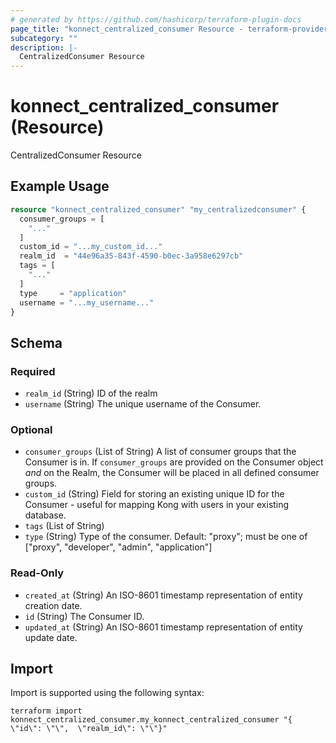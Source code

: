 ```yaml
---
# generated by https://github.com/hashicorp/terraform-plugin-docs
page_title: "konnect_centralized_consumer Resource - terraform-provider-konnect"
subcategory: ""
description: |-
  CentralizedConsumer Resource
---
```


# konnect_centralized_consumer (Resource)

CentralizedConsumer Resource

## Example Usage

```terraform
resource "konnect_centralized_consumer" "my_centralizedconsumer" {
  consumer_groups = [
    "..."
  ]
  custom_id = "...my_custom_id..."
  realm_id  = "44e96a35-843f-4590-b0ec-3a958e6297cb"
  tags = [
    "..."
  ]
  type     = "application"
  username = "...my_username..."
}
```

<!-- schema generated by tfplugindocs -->
## Schema

### Required

- `realm_id` (String) ID of the realm
- `username` (String) The unique username of the Consumer.

### Optional

- `consumer_groups` (List of String) A list of consumer groups that the Consumer is in.
If `consumer_groups` are provided on the Consumer object _and_ on the Realm, the Consumer will be placed in all defined consumer groups.
- `custom_id` (String) Field for storing an existing unique ID for the Consumer - useful for mapping Kong with users in your existing database.
- `tags` (List of String)
- `type` (String) Type of the consumer. Default: "proxy"; must be one of ["proxy", "developer", "admin", "application"]

### Read-Only

- `created_at` (String) An ISO-8601 timestamp representation of entity creation date.
- `id` (String) The Consumer ID.
- `updated_at` (String) An ISO-8601 timestamp representation of entity update date.

## Import

Import is supported using the following syntax:

```shell
terraform import konnect_centralized_consumer.my_konnect_centralized_consumer "{ \"id\": \"\",  \"realm_id\": \"\"}"
```
